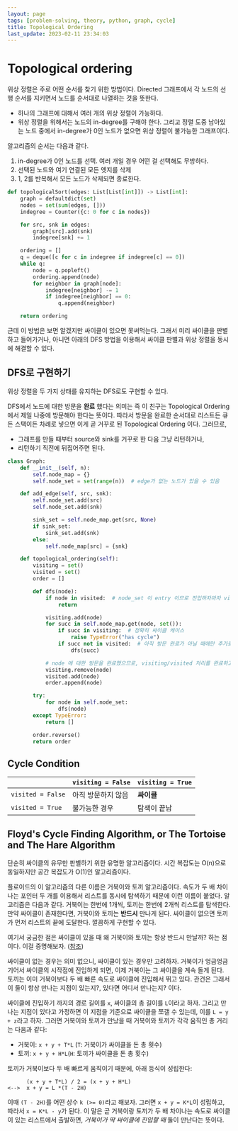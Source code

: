 ```yaml
---
layout: page
tags: [problem-solving, theory, python, graph, cycle]
title: Topological Ordering
last_update: 2023-02-11 23:34:03
---
```


# Topological ordering

 위상 정렬은 주로 어떤 순서를 찾기 위한 방법이다. Directed 그래프에서 각 노드의
 선행 순서를 지키면서 노드를 순서대로 나열하는 것을 뜻한다.
  - 하나의 그래프에 대해서 여러 개의 위상 정렬이 가능하다.
  - 위상 정렬을 위해서는 노드의 in-degree를 구해야 한다. 그리고 정렬 도중
    남아있는 노드 중에서 in-degree가 0인 노드가 없으면 위상 정렬이 불가능한
    그래프이다.

 알고리즘의 순서는 다음과 같다.
 1. in-degree가 0인 노드를 선택. 여러 개일 경우 어떤 걸 선택해도 무방하다.
 2. 선택된 노드와 여기 연결된 모든 엣지를 삭제
 3. 1, 2를 반복해서 모든 노드가 삭제되면 종료한다.

```python
def topologicalSort(edges: List[List[int]]) -> List[int]:
    graph = defaultdict(set)
    nodes = set(sum(edges, []))
    indegree = Counter({c: 0 for c in nodes})

    for src, snk in edges:
        graph[src].add(snk)
        indegree[snk] += 1

    ordering = []
    q = deque([c for c in indegree if indegree[c] == 0])
    while q:
        node = q.popleft()
        ordering.append(node)
        for neighbor in graph[node]:
            indegree[neighbor] -= 1
            if indegree[neighbor] == 0:
                q.append(neighbor)

    return ordering
```

 근데 이 방법은 보면 알겠지만 싸이클이 있으면 못써먹는다. 그래서 미리 싸이클을
 판별하고 들어가거나, 아니면 아래의 DFS 방법을 이용해서 싸이클 판별과 위상
 정렬을 동시에 해결할 수 있다.


## DFS로 구현하기

 위상 정렬을 두 가지 상태를 유지하는 DFS로도 구현할 수 있다.

 DFS에서 노드에 대한 방문을 **완료** 했다는 의미는 즉 이 친구는 Topological
 Ordering 에서 제일 나중에 방문해야 한다는 뜻이다. 따라서 방문을 완료한 순서대로
 리스트든 큐든 스택이든 차례로 넣으면 이게 곧 거꾸로 된 Topological Ordering
 이다. 그러므로,
  - 그래프를 만들 때부터 source와 sink를 거꾸로 한 다음 그냥 리턴하거나,
  - 리턴하기 직전에 뒤집어주면 된다.

``` python
class Graph:
    def __init__(self, n):
        self.node_map = {}
        self.node_set = set(range(n))  # edge가 없는 노드가 있을 수 있음

    def add_edge(self, src, snk):
        self.node_set.add(src)
        self.node_set.add(snk)

        sink_set = self.node_map.get(src, None)
        if sink_set:
            sink_set.add(snk)
        else:
            self.node_map[src] = {snk}

    def topological_ordering(self):
        visiting = set()
        visited = set()
        order = []

        def dfs(node):
            if node in visited:  # node_set 이 entry 이므로 진입하자마자 visited 체크를 해줘야 한다.
                return

            visiting.add(node)
            for succ in self.node_map.get(node, set()):
                if succ in visiting:  # 정확히 싸이클 케이스
                    raise TypeError("has cycle")
                if succ not in visited:  # 아직 방문 완료가 아닐 때에만 추가로 탐색한다
                    dfs(succ)

            # node 에 대한 방문을 완료했으므로, visiting/visited 처리를 완료하고 order에 넣는다.
            visiting.remove(node)
            visited.add(node)
            order.append(node)

        try:
            for node in self.node_set:
                dfs(node)
        except TypeError:
            return []

        order.reverse()
        return order
```

## Cycle Condition

| | `visiting = False` | `visiting = True` |
| --- | --- | --- |
| `visited = False` | 아직 방문하지 않음 | **싸이클** |
| `visited = True` | 불가능한 경우 | 탐색이 끝남 |

## Floyd's Cycle Finding Algorithm, or The Tortoise and The Hare Algorithm
 단순히 싸이클의 유무만 판별하기 위한 유명한 알고리즘이다. 시간
 복잡도는 O(n)으로 동일하지만 공간 복잡도가 O(1)인 알고리즘이다.

 플로이드의 이 알고리즘의 다른 이름은 거북이와 토끼
 알고리즘이다. 속도가 두 배 차이나는 포인터 두 개를 이용해서 리스트를
 동시에 탐색하기 때문에 이런 이름이 붙었다. 알고리즘은 다음과
 같다. 거북이는 한번에 1개씩, 토끼는 한번에 2개씩 리스트를
 탐색한다. 만약 싸이클이 존재한다면, 거북이와 토끼는 **반드시** 만나게
 된다. 싸이클이 없으면 토끼가 먼저 리스트의 끝에 도달한다. 깔끔하게
 구현할 수 있다.

 여기서 궁금한 점은 싸이클이 있을 때 왜 거북이와 토끼는 항상 반드시
 만날까? 하는 점이다. 이걸 증명해보자. ([참조](
 https://www.quora.com/How-do-I-prove-that-the-tortoise-and-hare-in-Floyd-s-cycle-detection-algorithm-definitely-meet-if-a-cycle-exists-How-do-I-determine-the-starting-point-of-a-cycle-in-a-linked-list))

 싸이클이 없는 경우는 의미 없으니, 싸이클이 있는 경우만
 고려하자. 거북이가 엉금엉금 기어서 싸이클의 시작점에 진입하게 되면,
 이제 거북이는 그 싸이클을 계속 돌게 된다. 토끼는 이미 거북이보다 두
 배 빠른 속도로 싸이클에 진입해서 뛰고 있다. 관건은 그래서 이 둘이
 항상 만나는 지점이 있는지?, 있다면 어디서 만나는지? 이다.

 싸이클에 진입하기 까지의 경로 길이를 `x`, 싸이클의 총 길이를
 `L`이라고 하자. 그리고 만나는 지점이 있다고 가정하면 이 지점을
 기준으로 싸이클을 쪼갤 수 있는데, 이를 `L = y + z`라고 하자. 그러면
 거북이와 토끼가 만났을 때 거북이와 토끼가 각각 움직인 총 거리는
 다음과 같다:
 - 거북이: `x + y + T*L` (`T`: 거북이가 싸이클을 돈 총 횟수)
 - 토끼: `x + y + H*L`(`H`: 토끼가 싸이클을 돈 총 횟수)

 토끼가 거북이보다 두 배 빠르게 움직이기 때문에, 아래 등식이 성립한다:

```
      (x + y + T*L) / 2 = (x + y + H*L)
<-->  x + y = L *(T - 2H)
```

 이때 `(T - 2H)`를 어떤 상수 `k (>= 0)`라고 해보자. 그러면 `x + y =
 K*L`이 성립하고, 따라서 `x = K*L - y`가 된다. 이 말은 곧 거북이랑
 토끼가 두 배 차이나는 속도로 싸이클이 있는 리스트에서 출발하면,
 *거북이가 딱 싸이클에 진입할 때* 둘이 만난다는 뜻이다.
